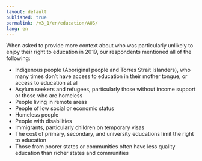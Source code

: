 ```yaml
---
layout: default
published: true
permalink: /v3_1/en/education/AUS/
lang: en
---
```

When asked to provide more context about who was particularly unlikely to enjoy their right to education in 2019, our respondents mentioned all of the following:  

- Indigenous people (Aboriginal people and Torres Strait Islanders), who many times don’t have access to education in their mother tongue, or access to education at all 
- Asylum seekers and refugees, particularly those without income support or those who are homeless 
- People living in remote areas 
- People of low social or economic status 
- Homeless people 
- People with disabilities 
- Immigrants, particularly children on temporary visas
- The cost of primary, secondary, and university educations limit the right to education 
- Those from poorer states or communities often have less quality education than richer states and communities
